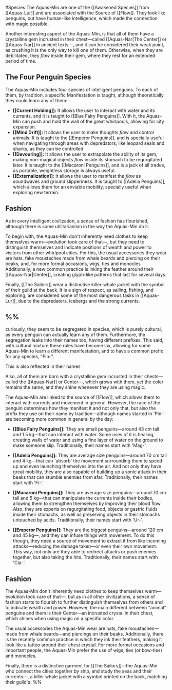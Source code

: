 #Species
The Aquas-Min are one of the [[Awakened Species]] from [[Aquas-Lur]] and are associated with the Source of [[Flow]]. They look like penguins, but have human-like intelligence, which made the connection with magic possible.

Another interesting aspect of the Aquas-Min, is that all of them have a crystalline gem incrusted in their chest—called [[Aquas-Nar|The Center]] or [[Aquas-Nar]] in ancient texts—, and it can be considered their weak point, as crushing it is the only way to kill one of them. Otherwise, when they are debilitated, they *flow* inside their gem, where they rest for an extended period of time.

## The Four Penguin Species
The Aquas-Min includes four species of intelligent penguins. To each of them, by tradition, a specific Manifestation is taught, although theoretically they could learn any of them:
- **[[Current Holding]]:** It allows the user to interact with water and its currents, and it is taught to [[Blue Fairy Penguins]]. With it, the Aquas-Min can push and hold the wall of the great whirlpools, allowing for city expansion.
- **[[Mind Drift]]:** It allows the user to make thoughts *flow* and control animals. It is taught to the [[Emperor Penguins]], and is specially useful when navigating through areas with depredators, like leopard seals and sharks, as they can be controlled.
- **[[Devouring]]:** It allows the user to extrapolate the ability of its gem, making non-magical objects *flow* inside its stomach to be regurgitated later. It is taught to the [[Macaroni Penguins]], and is a jack of all trades, as portable, weightless storage is always useful.
- **[[Externalization]]:** It allows the user to manifest the *flow* as soundwaves and ground slipperiness. It is taught to [[Adelia Penguins]], which allows them for an enviable mobility, specially useful when exploring new terrain.
 
## Fashion
As in every intelligent civilization, a sense of fashion has flourished, although there is some utilitarianism in the way the Aquas-Min do it. 

To begin with, the Aquas-Min don't inherently need clothes to keep themselves warm—evolution took care of that—, but they need to distinguish themselves and indicate positions of wealth and power to visitors from other whirlpool cities. For this, the usual accessories they wear are hats, fake moustaches made from whale beards and piercing on their beaks, and, for more formal occasions, wigs, ties and monocles. Additionally, a new common practice is inking the feather around their [[Aquas-Nar|Center]], creating glyph-like patterns that last for several days.

Finally, [[The Sailors]] wear a distinctive killer-whale jacket with the symbol of their guild at the back. It is a sign of respect, as sailing, fishing, and exploring, are considered some of the most dangerous tasks in [[Aquas-Lur]], due to the depredators, icebergs and the strong currents.

%% 
---
curiously, they seem to be segregated in species, which is purely cultural, as every penguin can actually learn any of them. Furthermore, the segregation leaks into their names too, having different prefixes. This said, with cultural mixture these rules have become lax, allowing for some Aquas-Min to learn a different manifestation, and to have a common prefix for any species, "Pin-".



This is also reflected in their names

Also, all of them are born with a crystalline gem incrusted in their chests—called the [[Aquas-Nar]] or Center—, which grows with them, yet the color remains the same, and they shine whenever they are using magic.

The Aquas-Min are linked to the source of [[Flow]], which allows them to interact with currents and movement in general. However, the race of the penguin determines how they manifest it and not only that, but also the prefix they use on their name by tradition—although names started in 'Pin-' are becoming more common in general by the day:

+ **[[Blue Fairy Penguins]]:** They are small penguins—around 43 cm tall and 1.5 kg—that can interact with water. Some uses of it is healing, creating walls of water and using a fine layer of water on the ground to make someone slip. Traditionally, their names start with 'Mag-'.

+ **[[Adelia Penguins]]:** They are average size penguins—around 70 cm tall and 4 kg—that can 'absorb' the movement surrounding them to speed up and even launching themselves into the air. And not only they have great mobility, they are also capable of building up a sonic attack in their beaks that can stumble enemies from afar. Traditionally, their names start with 'Fi-'.

+ **[[Macaroni Penguins]]:** They are average size penguins—around 70 cm tall and 5 kg—that can manipulate the currents inside their bodies, allowing them to strengthen themselves by improving their blood flow. Also, they are experts on regurgitating food, objects or gastric fluids inside their stomachs, as well as preserving objects in their stomachs untouched by acids. Traditionally, their names start with 'Ur-'.

+ **[[Emperor Penguins]]:** They are the biggest penguins—around 120 cm and 45 kg—, and they can infuse things with movement. To do this though, they need a source of movement to extract it from like incoming attacks—reducing the damage taken—or even their own movement. This way, not only are they able to redirect attacks or push enemies together, but also taking the hits. Traditionally, their names start with 'Cla-'.

## Fashion
The Aquas-Min don't inherently need clothes to keep themselves warm—evolution took care of that—, but as in all other civilizations, a sense of fashion starts to flourish to further distinguish themselves from others and to indicate wealth and power. However, the main different between "animal" penguins and them is their Center—an incrusted crystal in their chest, which shines when using magic on a specific color.

The usual accessories the Aquas-Min wear are hats, fake moustaches—made from whale beards—and piercings on their beaks. Additionally, there is the recently common practice in which they ink their feathers, making it look like a tattoo around their chest crystal. For more formal occasions and important people, the Aquas-Min prefer the use of wigs, ties (or bow-ties) and monocles. 

Finally, there is a distinctive garment for [[The Sailors]]—the Aquas-Min who connect the cities together by ship, and study the seas and their currents—, a killer whale jacket with a symbol printed on the back, matching their guild's. %%